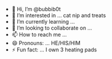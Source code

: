 - 👋 Hi, I’m @bubbib0t
- 👀 I’m interested in ... cat nip and treats
- 🌱 I’m currently learning ... 
- 💞️ I’m looking to collaborate on ...
- 📫 How to reach me ... 
- 😄 Pronouns: ... HE/HIS/HIM
- ⚡ Fun fact: ... I own 3 heating pads 

<!---
bubbib0t/bubbib0t is a ✨ special ✨ repository because its `README.md` (this file) appears on your GitHub profile.
You can click the Preview link to take a look at your changes.
--->

